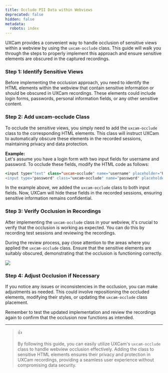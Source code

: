 ```yaml
---
title: Occlude PII Data within Webviews
deprecated: false
hidden: false
metadata:
  robots: index
---
```

UXCam provides a convenient way to handle occlusion of sensitive views within a webview by using the `uxcam-occlude` class. This guide will walk you through the steps to properly implement this approach and ensure sensitive elements are obscured in the captured recordings.

### Step 1: Identify Sensitive Views

Before implementing the occlusion approach, you need to identify the HTML elements within the webview that contain sensitive information or should be obscured in UXCam recordings. These elements could include login forms, passwords, personal information fields, or any other sensitive content.

### Step 2: Add uxcam-occlude Class

To occlude the sensitive views, you simply need to add the `uxcam-occlude` class to the corresponding HTML elements. This class will instruct UXCam to automatically obscure these elements in the recorded sessions, maintaining privacy and data protection.

**Example:**\
Let's assume you have a login form with two input fields for username and password. To occlude these fields, modify the HTML code as follows:

```coffeescript HTML
<input type="text" class="uxcam-occlude" name="username" placeholder="Username">
<input type="password" class="uxcam-occlude" name="password" placeholder="Password">

```

In the example above, we added the `uxcam-occlude` class to both input fields. Now, UXCam will hide these fields in the recorded sessions, ensuring sensitive information remains confidential.

### Step 3: Verify Occlusion in Recordings

After implementing the `uxcam-occlude` class in your webview, it's crucial to verify that the occlusion is working as expected. You can do this by recording test sessions and reviewing the recordings.

During the review process, pay close attention to the areas where you applied the `uxcam-occlude` class. Ensure that the sensitive elements are suitably obscured, demonstrating that the occlusion is functioning correctly.

<Image align="center" src="https://files.readme.io/f98e600-9caa54d-TextFields.png" />

### Step 4: Adjust Occlusion if Necessary

If you notice any issues or inconsistencies in the occlusion, you can make adjustments as needed. This could involve repositioning the occluded elements, modifying their styles, or updating the `uxcam-occlude` class placement.

Remember to test the updated implementation and review the recordings again to confirm that the occlusion now functions as intended.

***

> 👍
>
> By following this guide, you can easily utilize UXCam's `uxcam-occlude` class to handle webview occlusion effectively. Adding the class to sensitive HTML elements ensures their privacy and protection in UXCam recordings, providing a seamless user experience without compromising data security.